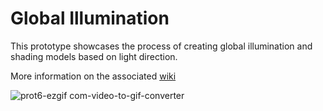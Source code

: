 # Global Illumination
This prototype showcases the process of creating global illumination and shading models based on light direction.

More information on the associated [wiki](https://insidious-mandarin-b7a.notion.site/6-Global-Illumination-with-directional-light-106f536f73ea802b88d5cb6c7328a86f)

![prot6-ezgif com-video-to-gif-converter](https://github.com/user-attachments/assets/283f71f9-3a33-478a-8fa4-4a389d6067fb)
